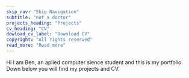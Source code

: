 ```yaml
---
skip_nav: "Skip Navigation"
subtitle: "not a doctor"
projects_heading: "Projects"
cv_heading: "CV"
dowload_cv_label: "Download CV"
copyright: "All rights reserved"
read_more: "Read more"
---
```

Hi I am Ben, an aplied computer sience student and this is my portfolio. Down below you will find my projects and CV.